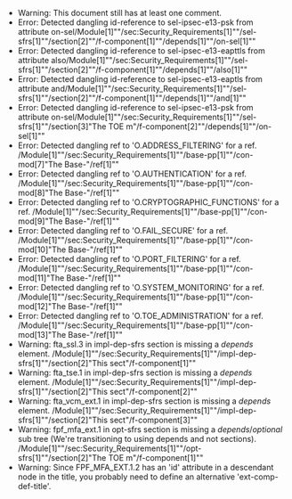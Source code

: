 * Warning: This document still has at least one comment.
* Error: Detected dangling id-reference to sel-ipsec-e13-psk from attribute
        on-sel/Module[1]""/sec:Security_Requirements[1]""/sel-sfrs[1]""/section[2]""/f-component[1]""/depends[1]""/on-sel[1]""
* Error: Detected dangling id-reference to sel-ipsec-e13-eapttls from attribute
        also/Module[1]""/sec:Security_Requirements[1]""/sel-sfrs[1]""/section[2]""/f-component[1]""/depends[1]""/also[1]""
* Error: Detected dangling id-reference to sel-ipsec-e13-eaptls from attribute
        and/Module[1]""/sec:Security_Requirements[1]""/sel-sfrs[1]""/section[2]""/f-component[1]""/depends[1]""/and[1]""
* Error: Detected dangling id-reference to sel-ipsec-e13-psk from attribute
        on-sel/Module[1]""/sec:Security_Requirements[1]""/sel-sfrs[1]""/section[3]"The TOE m"/f-component[2]""/depends[1]""/on-sel[1]""
* Error: Detected dangling ref to 'O.ADDRESS_FILTERING'
        for a ref.
	/Module[1]""/sec:Security_Requirements[1]""/base-pp[1]""/con-mod[7]"The Base-"/ref[1]""
* Error: Detected dangling ref to 'O.AUTHENTICATION'
        for a ref.
	/Module[1]""/sec:Security_Requirements[1]""/base-pp[1]""/con-mod[8]"The Base-"/ref[1]""
* Error: Detected dangling ref to 'O.CRYPTOGRAPHIC_FUNCTIONS'
        for a ref.
	/Module[1]""/sec:Security_Requirements[1]""/base-pp[1]""/con-mod[9]"The Base-"/ref[1]""
* Error: Detected dangling ref to 'O.FAIL_SECURE'
        for a ref.
	/Module[1]""/sec:Security_Requirements[1]""/base-pp[1]""/con-mod[10]"The Base-"/ref[1]""
* Error: Detected dangling ref to 'O.PORT_FILTERING'
        for a ref.
	/Module[1]""/sec:Security_Requirements[1]""/base-pp[1]""/con-mod[11]"The Base-"/ref[1]""
* Error: Detected dangling ref to 'O.SYSTEM_MONITORING'
        for a ref.
	/Module[1]""/sec:Security_Requirements[1]""/base-pp[1]""/con-mod[12]"The Base-"/ref[1]""
* Error: Detected dangling ref to 'O.TOE_ADMINISTRATION'
        for a ref.
	/Module[1]""/sec:Security_Requirements[1]""/base-pp[1]""/con-mod[13]"The Base-"/ref[1]""
* Warning: fta_ssl.3 in impl-dep-sfrs section is missing a _depends_ element. /Module[1]""/sec:Security_Requirements[1]""/impl-dep-sfrs[1]""/section[2]"This sect"/f-component[1]""
* Warning: fta_tse.1 in impl-dep-sfrs section is missing a _depends_ element. /Module[1]""/sec:Security_Requirements[1]""/impl-dep-sfrs[1]""/section[2]"This sect"/f-component[2]""
* Warning: fta_vcm_ext.1 in impl-dep-sfrs section is missing a _depends_ element. /Module[1]""/sec:Security_Requirements[1]""/impl-dep-sfrs[1]""/section[2]"This sect"/f-component[3]""
* Warning: fpf_mfa_ext.1 in opt-sfrs section is missing a _depends_/_optional_ sub tree (We're transitioning to using depends and not sections). /Module[1]""/sec:Security_Requirements[1]""/opt-sfrs[1]""/section[2]"The TOE m"/f-component[1]""
* Warning: Since FPF_MFA_EXT.1.2 has an 'id' attribute in a descendant node in the title, you probably need to define an alternative 'ext-comp-def-title'.
                       
